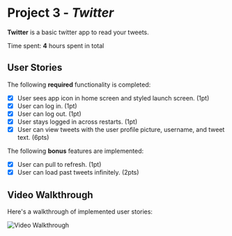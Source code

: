 # Project 3 - *Twitter*

**Twitter** is a basic twitter app to read your tweets.

Time spent: **4** hours spent in total

## User Stories

The following **required** functionality is completed:

- [X] User sees app icon in home screen and styled launch screen. (1pt)
- [X] User can log in. (1pt)
- [X] User can log out. (1pt)
- [X] User stays logged in across restarts. (1pt)
- [X] User can view tweets with the user profile picture, username, and tweet text. (6pts)

The following **bonus** features are implemented:

- [X] User can pull to refresh. (1pt)
- [X] User can load past tweets infinitely. (2pts)

## Video Walkthrough

Here's a walkthrough of implemented user stories:

<img src='https://media0.giphy.com/media/KlHjZ6bznMGb81JFF1/giphy.gif?cid=790b7611d91a104b5a81e49373c2b18308b52e141ab2f345&rid=giphy.gif&ct=g' title='Video Walkthrough' width='' alt='Video Walkthrough' />

